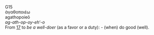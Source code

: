 <body>
  <p>G15<br>  ἀγαθοποιέω  <br> agathopoieō  <br><i>ag-ath-op-oy-eh‘-o </i><br>From <a href="g0017.htm">17</a>  to <i>be</i> <i>a</i> <i>well-doer</i> (as a favor or a duty): - (when) do good (well).<br></p>
 </body>